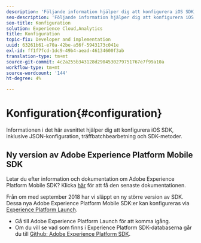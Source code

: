 ```yaml
---
description: 'Följande information hjälper dig att konfigurera iOS SDK, inklusive JSON-konfiguration, träffbatchbearbetning och SDK-metoder '
seo-description: 'Följande information hjälper dig att konfigurera iOS SDK, inklusive JSON-konfiguration, träffbatchbearbetning och SDK-metoder '
seo-title: Konfiguration
solution: Experience Cloud,Analytics
title: Konfiguration
topic-fix: Developer and implementation
uuid: 63261b61-e70a-42be-a56f-5943173c041e
exl-id: ff1f7fcd-1dc9-49b4-aead-46134600f3ab
translation-type: tm+mt
source-git-commit: 4c2a255b343128d2904530279751767e7f99a10a
workflow-type: tm+mt
source-wordcount: '144'
ht-degree: 4%

---
```


# Konfiguration{#configuration}

Informationen i det här avsnittet hjälper dig att konfigurera iOS SDK, inklusive JSON-konfiguration, träffbatchbearbetning och SDK-metoder.

## Ny version av Adobe Experience Platform Mobile SDK

Letar du efter information och dokumentation om Adobe Experience Platform Mobile SDK? Klicka [här](https://aep-sdks.gitbook.io/docs/) för att få den senaste dokumentationen.

Från om med september 2018 har vi släppt en ny större version av SDK. Dessa nya Adobe Experience Platform Mobile SDK:er kan konfigureras via [Experience Platform Launch](https://www.adobe.com/experience-platform/launch.html).

* Gå till Adobe Experience Platform Launch för att komma igång.
* Om du vill se vad som finns i Experience Platform SDK-databaserna går du till [Github: Adobe Experience Platform SDK](https://github.com/Adobe-Marketing-Cloud/acp-sdks).
